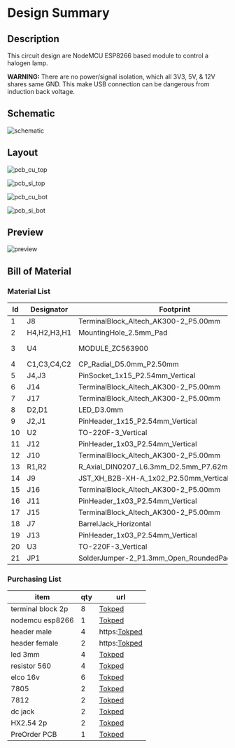 # Design Summary

## Description

This circuit design are NodeMCU ESP8266 based module to control a halogen lamp.

**WARNING:**
There are no power/signal isolation, which all 3V3, 5V, & 12V shares same GND.
This make USB connection can be dangerous from induction back voltage.

## Schematic

[//]:<> (KiCAD Schematic: File -> Plot -> SVG)

![schematic](images/sch.svg "Schematic")

## Layout

[//]:<> (KiCAD PCB: File -> Plot -> SVG)
[//]:<> (Drawing Sheet | Black & White)

![pcb_cu_top](images/pcb-F_Cu.svg "Copper TOP")

![pcb_si_top](images/pcb-F_Silkscreen.svg "Silkscreen TOP")

![pcb_cu_bot](images/pcb-B_Cu.svg "Copper BOTTOM")

![pcb_si_bot](images/pcb-B_Silkscreen.svg "Silkscreen BOTTOM")

## Preview

[//]:<> (KiCAD PCB: View -> 3D Viewer | File -> Export PNG)

![preview](images/view.png "Preview 3D")

## Bill of Material

### Material List

[//]:<> (KiCAD PCB: File -> Fabrication Output -> BOM)
[//]:<> (https://www.convertcsv.com/csv-to-markdown.htm)

|Id |Designator |Footprint                                       |Quantity|Designation           |
|---|-----------|------------------------------------------------|--------|----------------------|
|1  |J8         |TerminalBlock_Altech_AK300-2_P5.00mm            |1       |PSU                   |
|2  |H4,H2,H3,H1|MountingHole_2.5mm_Pad                          |4       |MountingHole_Pad      |
|3  |U4         |MODULE_ZC563900                                 |1       |ZC563900 NodeMCU ESP12|
|4  |C1,C3,C4,C2|CP_Radial_D5.0mm_P2.50mm                        |4       |100uF                 |
|5  |J4,J3      |PinSocket_1x15_P2.54mm_Vertical                 |2       |Conn_01x15_Socket     |
|6  |J14        |TerminalBlock_Altech_AK300-2_P5.00mm            |1       |OUT1                  |
|7  |J17        |TerminalBlock_Altech_AK300-2_P5.00mm            |1       |OUT4                  |
|8  |D2,D1      |LED_D3.0mm                                      |2       |PINK                  |
|9  |J2,J1      |PinHeader_1x15_P2.54mm_Vertical                 |2       |Conn_01x15_Pin        |
|10 |U2         |TO-220F-3_Vertical                              |1       |L7805                 |
|11 |J12        |PinHeader_1x03_P2.54mm_Vertical                 |1       |5V                    |
|12 |J10        |TerminalBlock_Altech_AK300-2_P5.00mm            |1       |FET                   |
|13 |R1,R2      |R_Axial_DIN0207_L6.3mm_D2.5mm_P7.62mm_Horizontal|2       |560                   |
|14 |J9         |JST_XH_B2B-XH-A_1x02_P2.50mm_Vertical           |1       |FAN                   |
|15 |J16        |TerminalBlock_Altech_AK300-2_P5.00mm            |1       |OUT3                  |
|16 |J11        |PinHeader_1x03_P2.54mm_Vertical                 |1       |3V3                   |
|17 |J15        |TerminalBlock_Altech_AK300-2_P5.00mm            |1       |OUT2                  |
|18 |J7         |BarrelJack_Horizontal                           |1       |Barrel_Jack_Switch    |
|19 |J13        |PinHeader_1x03_P2.54mm_Vertical                 |1       |GND                   |
|20 |U3         |TO-220F-3_Vertical                              |1       |L7812                 |
|21 |JP1        |SolderJumper-2_P1.3mm_Open_RoundedPad1.0x1.5mm  |1       |Jumper_2_Open         |

### Purchasing List

|item             |qty|url                                                                                                           |
|-----------------|---|--------------------------------------------------------------------------------------------------------------|
|terminal block 2p|8  |[Tokped](https://www.tokopedia.com/pcmelektronik/terminal-block-pcb-2pin-biru-kf300)                          |
|nodemcu esp8266  |1  |[Tokped](https://www.tokopedia.com/pcmelektronik/esp8266-ch340-nodemcu-wifi-lolin-lua-esp-8266-modul)         |
|header male      |4  |https:[Tokped](//www.tokopedia.com/pcmelektronik/pin-header-male-1x40-single)                                 |
|header female    |2  |https:[Tokped](//www.tokopedia.com/pcmelektronik/female-header-pin-header-40-pin-female-1x40-lurus)           |
|led 3mm          |4  |[Tokped](https://www.tokopedia.com/pcmelektronik/dioda-led-hijau-3-mm-hijau-hijau)                            |
|resistor 560     |4  |[Tokped](https://www.tokopedia.com/pcmelektronik/resistor-0-5w-1-2-w-560-ohm-560ohm)                          |
|elco 16v         |6  |[Tokped](https://www.tokopedia.com/pcmelektronik/2200uf-16v-elco-2200-16v-nipon-chimicon-hitam)               |
|7805             |2  |[Tokped](https://www.tokopedia.com/pcmelektronik/promo-transistor-ic-regulator-l-7805-l7805-to-220)           |
|7812             |2  |[Tokped](https://www.tokopedia.com/pcmelektronik/promo-ic-regulator-7812-l7812)                               |
|dc jack          |2  |[Tokped](https://www.tokopedia.com/pcmelektronik/promo-socket-power-dc-female-2-1x5-5-black-3-pin-berkwalitas)|
|HX2.54 2p        |2  |[Tokped](https://www.tokopedia.com/rajacell/1set-xh2-54-2p-connector-socket-terminal-pcb-xh-2pin-pitch-2-54mm)|
|PreOrder PCB     |1  |[Tokped](https://www.tokopedia.com/raftech/jasa-cetak-pcb-general)                                            |


